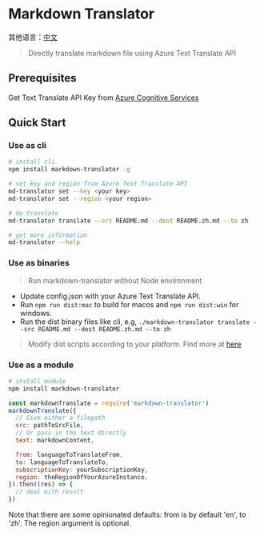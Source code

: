 # Markdown Translator

其他语言：[中文](./README.zh.md)

> Directly translate markdown file using Azure Text Translate API

## Prerequisites

Get Text Translate API Key from [Azure Cognitive Services](https://docs.microsoft.com/en-us/azure/cognitive-services/translator/translator-text-how-to-signup)

## Quick Start

### Use as cli

```bash
# install cli
npm install markdown-translator -g

# set key and region from Azure Text Translate API
md-translator set --key <your key>
md-translator set --region <your region>

# do translate
md-translator translate --src README.md --dest README.zh.md --to zh

# get more information
md-translator --help
```

### Use as binaries

> Run markdown-translator without Node environment

- Update config.json with your Azure Text Translate API.
- Run `npm run dist:mac` to build for macos and `npm run dist:win` for windows.
- Run the dist binary files like cli, e.g, `./markdown-translator translate --src README.md --dest README.zh.md --to zh`

> Modify dist scripts according to your platform. Find more at [here](https://github.com/zeit/pkg)

### Use as a module

```bash
# install module
npm install markdown-translator
```

```javascript
const markdownTranslate = require('markdown-translator')
markdownTranslate({
  // Give either a filepath
  src: pathToSrcFile,
  // Or pass in the text directly
  text: markdownContent,

  from: languageToTranslateFrom,
  to: languageToTranslateTo,
  subscriptionKey: yourSubscriptionKey,
  region: theRegionOfYourAzureInstance,
}).then((res) => {
  // deal with result
})
```

Note that there are some opinionated defaults: from is by default 'en', to 'zh'.
The region argument is optional.
